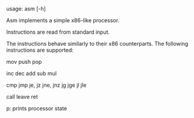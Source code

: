 usage: asm [-h]

Asm implements a simple x86-like processor.

Instructions are read from standard input.

The instructions behave similarly to their x86 counterparts.
The following instructions are supported:

  mov
  push
  pop

  inc
  dec
  add
  sub
  mul

  cmp
  jmp
  je, jz
  jne, jnz
  jg
  jge
  jl
  jle

  call
  leave
  ret

  p: prints processor state